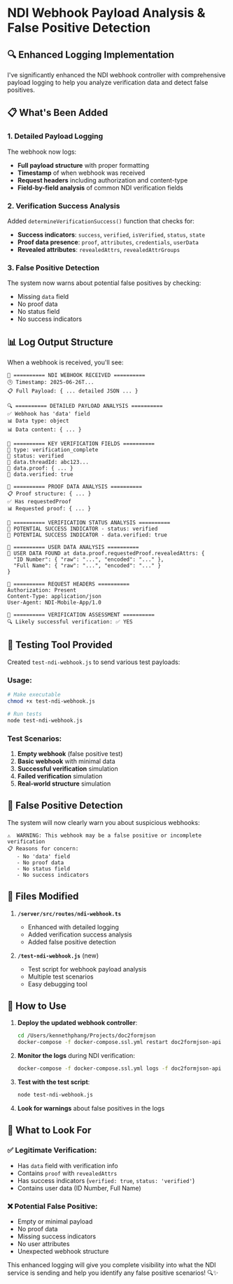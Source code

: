 # NDI Webhook Payload Analysis & False Positive Detection

## 🔍 Enhanced Logging Implementation

I've significantly enhanced the NDI webhook controller with comprehensive payload logging to help you analyze verification data and detect false positives.

## 📋 What's Been Added

### 1. Detailed Payload Logging
The webhook now logs:
- **Full payload structure** with proper formatting
- **Timestamp** of when webhook was received
- **Request headers** including authorization and content-type
- **Field-by-field analysis** of common NDI verification fields

### 2. Verification Success Analysis
Added `determineVerificationSuccess()` function that checks for:
- **Success indicators**: `success`, `verified`, `isVerified`, `status`, `state`
- **Proof data presence**: `proof`, `attributes`, `credentials`, `userData`
- **Revealed attributes**: `revealedAttrs`, `revealedAttrGroups`

### 3. False Positive Detection
The system now warns about potential false positives by checking:
- Missing `data` field
- No proof data
- No status field
- No success indicators

## 📊 Log Output Structure

When a webhook is received, you'll see:

```
📩 ========== NDI WEBHOOK RECEIVED ==========
🕒 Timestamp: 2025-06-26T...
📋 Full Payload: { ... detailed JSON ... }

🔍 ========== DETAILED PAYLOAD ANALYSIS ==========
✅ Webhook has 'data' field
📊 Data type: object
📊 Data content: { ... }

🎯 ========== KEY VERIFICATION FIELDS ==========
📌 type: verification_complete
📌 status: verified
📌 data.threadId: abc123...
📌 data.proof: { ... }
📌 data.verified: true

🔐 ========== PROOF DATA ANALYSIS ==========
📋 Proof structure: { ... }
✅ Has requestedProof
📊 Requested proof: { ... }

🚦 ========== VERIFICATION STATUS ANALYSIS ==========
🎯 POTENTIAL SUCCESS INDICATOR - status: verified
🎯 POTENTIAL SUCCESS INDICATOR - data.verified: true

👤 ========== USER DATA ANALYSIS ==========
👤 USER DATA FOUND at data.proof.requestedProof.revealedAttrs: {
  "ID Number": { "raw": "...", "encoded": "..." },
  "Full Name": { "raw": "...", "encoded": "..." }
}

📧 ========== REQUEST HEADERS ==========
Authorization: Present
Content-Type: application/json
User-Agent: NDI-Mobile-App/1.0

🎯 ========== VERIFICATION ASSESSMENT ==========
🔍 Likely successful verification: ✅ YES
```

## 🧪 Testing Tool Provided

Created `test-ndi-webhook.js` to send various test payloads:

### Usage:
```bash
# Make executable
chmod +x test-ndi-webhook.js

# Run tests
node test-ndi-webhook.js
```

### Test Scenarios:
1. **Empty webhook** (false positive test)
2. **Basic webhook** with minimal data
3. **Successful verification** simulation
4. **Failed verification** simulation  
5. **Real-world structure** simulation

## 🚨 False Positive Detection

The system will now clearly warn you about suspicious webhooks:

```
⚠️  WARNING: This webhook may be a false positive or incomplete verification
📋 Reasons for concern:
   - No 'data' field
   - No proof data
   - No status field
   - No success indicators
```

## 📁 Files Modified

1. **`/server/src/routes/ndi-webhook.ts`**
   - Enhanced with detailed logging
   - Added verification success analysis
   - Added false positive detection

2. **`/test-ndi-webhook.js`** (new)
   - Test script for webhook payload analysis
   - Multiple test scenarios
   - Easy debugging tool

## 🔧 How to Use

1. **Deploy the updated webhook controller**:
   ```bash
   cd /Users/kennethphang/Projects/doc2formjson
   docker-compose -f docker-compose.ssl.yml restart doc2formjson-api
   ```

2. **Monitor the logs** during NDI verification:
   ```bash
   docker-compose -f docker-compose.ssl.yml logs -f doc2formjson-api
   ```

3. **Test with the test script**:
   ```bash
   node test-ndi-webhook.js
   ```

4. **Look for warnings** about false positives in the logs

## 🎯 What to Look For

### ✅ Legitimate Verification:
- Has `data` field with verification info
- Contains `proof` with `revealedAttrs`
- Has success indicators (`verified: true`, `status: 'verified'`)
- Contains user data (ID Number, Full Name)

### ❌ Potential False Positive:
- Empty or minimal payload
- No proof data
- Missing success indicators
- No user attributes
- Unexpected webhook structure

This enhanced logging will give you complete visibility into what the NDI service is sending and help you identify any false positive scenarios! 🔍✨
